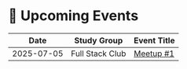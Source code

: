 # 📅 Upcoming Events

| Date       | Study Group      | Event Title   |
|------------|------------------|---------------|
| 2025-07-05 | Full Stack Club | [Meetup #1](./2025-07-05_full-stack-club_meetup-#1.md) |